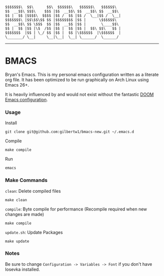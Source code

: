 ```
$$$$$$$\  $$\      $$\  $$$$$$\   $$$$$$\   $$$$$$\  
$$  __$$\ $$$\    $$$ |$$  __$$\ $$  __$$\ $$  __$$\ 
$$ |  $$ |$$$$\  $$$$ |$$ /  $$ |$$ /  \__|$$ /  \__|
$$$$$$$\ |$$\$$\$$ $$ |$$$$$$$$ |$$ |      \$$$$$$\  
$$  __$$\ $$ \$$$  $$ |$$  __$$ |$$ |       \____$$\ 
$$ |  $$ |$$ |\$  /$$ |$$ |  $$ |$$ |  $$\ $$\   $$ |
$$$$$$$  |$$ | \_/ $$ |$$ |  $$ |\$$$$$$  |\$$$$$$  |
\_______/ \__|     \__|\__|  \__| \______/  \______/ 
```

- - -

BMACS
=====

Bryan's Emacs. This is my personal emacs configuration written as a literate org file. It has been
optimized to be run graphically on Arch Linux using Emacs 26+.

It is heavily influenced by and would not exist without the fantastic
[DOOM Emacs configuration](https://github.com/hlissner/doom-emacs). 


### Usage

Install

    git clone git@github.com:gilbertw1/bmacs-new.git ~/.emacs.d

Compile

    make compile

Run

    emacs

### Make Commands

`clean`: Delete compiled files

    make clean

`compile`: Byte compile for performance (Recompile required when new changes are made)

    make compile

`update.sh`: Update Packages

    make update

### Notes

Be sure to change `Configuration -> Variables -> Font` if you don't have Iosevka installed.
